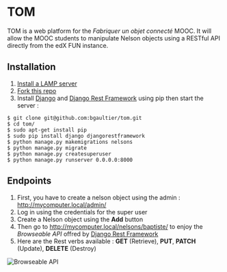 # TOM
TOM is a web platform for the *Fabriquer un objet connecté* MOOC.
It will allow the MOOC students to manipulate Nelson objects using a RESTful API directly from the edX FUN instance.

## Installation
1. [Install a LAMP server](http://wiki.debian.org/LaMp)
2. [Fork this repo](https://help.github.com/articles/fork-a-repo)
3. Install [Django](https://www.djangoproject.com) and [Django Rest Framework](http://django-rest-framework.org) using pip then start the server :  
```
$ git clone git@github.com:bgaultier/tom.git
$ cd tom/
$ sudo apt-get install pip
$ sudo pip install django djangorestframework
$ python manage.py makemigrations nelsons
$ python manage.py migrate
$ python manage.py createsuperuser
$ python manage.py runserver 0.0.0.0:8000
```

## Endpoints

1. First, you have to create a nelson object using the admin : http://mycomputer.local/admin/
2. Log in using the credentials for the super user
3. Create a Nelson object using the **Add** button
4. Then go to http://mycomputer.local/nelsons/baptiste/ to enjoy the *Browseable API* offred by [Django Rest Framework](http://django-rest-framework.org)
5. Here are the Rest verbs available : **GET** (Retrieve), **PUT**, **PATCH** (Update), **DELETE** (Destroy)

![Browseable API](https://raw.githubusercontent.com/bgaultier/tom/master/api.png)
